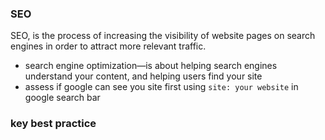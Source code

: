### SEO
SEO, is the process of increasing the visibility of website pages on search engines in order to attract more relevant traffic.
- search engine optimization—is about helping search engines understand your content, and helping users find your site
- assess if google can see you site first using `site: your website` in google search bar

### key best practice
